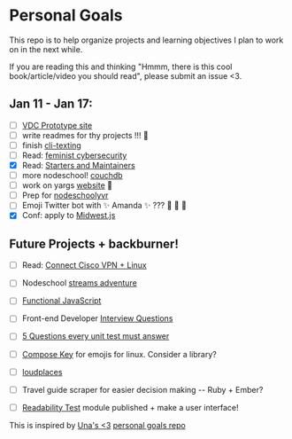 # Personal Goals

This repo is to help organize projects and learning objectives I plan to work on in the next while.

If you are reading this and thinking "Hmmm, there is this cool book/article/video you should read", please submit an issue <3. 

## Jan 11 - Jan 17:
- [ ] [VDC Prototype site](https://github.com/lrlna/vdc-visualization)
- [ ] write readmes for thy projects !!! :information_desk_person:
- [ ] finish [cli-texting](https://github.com/lrlna/cli-texting)
- [ ] Read: [feminist cybersecurity](https://tech.safehubcollective.org/cybersecurity/)
- [x] Read: [Starters and Maintainers](http://jlongster.com/Starters-and-Maintainers)
- [ ] more nodeschool! [couchdb](https://github.com/robertkowalski/learnyoucouchdb)
- [ ] work on yargs [website](http://yargs.js.org) :tada:
- [ ] Prep for [nodeschoolyvr](http://nodeschool.io/vancouver)
- [ ] Emoji Twitter bot with :sparkles: Amanda :sparkles: ??? :information_desk_person: :tada: :star2:
- [x] Conf: apply to [Midwest.js](http://midwestjs.com/)

## Future Projects + backburner! 

- [ ] Read: [Connect Cisco VPN + Linux](http://www.humans-enabled.com/2011/12/how-to-connect-to-cisco-systems-vpn.html) 
- [ ] Nodeschool [streams adventure](https://github.com/substack/stream-adventure)
- [ ] [Functional JavaScript](http://almostobsolete.net/talks/functionaljs/#1)
- [ ] Front-end Developer [Interview Questions](https://github.com/h5bp/Front-end-Developer-Interview-Questions)
- [ ] [5 Questions every unit test must answer](https://medium.com/javascript-scene/what-every-unit-test-needs-f6cd34d9836d#.l3fulg470)
- [ ] [Compose Key](https://help.ubuntu.com/community/ComposeKey) for emojis for linux. Consider a library?
- [ ] [loudplaces](https://github.com/soundboards/loudplaces)
- [ ] Travel guide scraper for easier decision making -- Ruby + Ember?
- [ ] [Readability Test](https://github.com/lrlna/readability-test) module published + make a user interface!


This is inspired by [Una's <3](https://twitter.com/Una) [personal goals repo](https://github.com/una/personal-goals)

